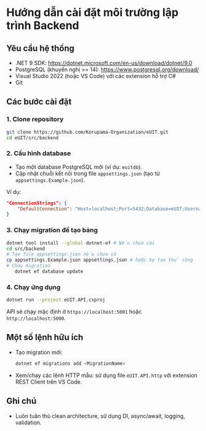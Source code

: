  

# Hướng dẫn cài đặt môi trường lập trình Backend

## Yêu cầu hệ thống
- .NET 9 SDK: https://dotnet.microsoft.com/en-us/download/dotnet/9.0
- PostgreSQL (khuyến nghị >= 14): https://www.postgresql.org/download/
- Visual Studio 2022 (hoặc VS Code) với các extension hỗ trợ C#
- Git
 
 ## Các bước cài đặt
 
 ### 1. Clone repository
 ```bash
 git clone https://github.com/Korupama-Organization/eUIT.git
 cd eUIT/src/backend
 ```
 
 ### 2. Cấu hình database
 - Tạo một database PostgreSQL mới (ví dụ: `euitdb`).
 - Cập nhật chuỗi kết nối trong file `appsettings.json` (tạo từ `appsettings.Example.json`).
 
 Ví dụ:
 ```json
 "ConnectionStrings": {
	 "DefaultConnection": "Host=localhost;Port=5432;Database=eUIT;Username=postgres;Password=yourpassword"
 }
 ```
 
 ### 3. Chạy migration để tạo bảng
 ```bash
 dotnet tool install --global dotnet-ef # Nếu chưa cài
 cd src/backend
 # Tạo file appsettings.json nếu chưa có
 cp appsettings.Example.json appsettings.json # hoặc tự tạo thủ công
 # Chạy migration
	dotnet ef database update
 ```
 
 ### 4. Chạy ứng dụng
 ```bash
 dotnet run --project eUIT.API.csproj
 ```
 
 API sẽ chạy mặc định ở `https://localhost:5001` hoặc `http://localhost:5000`.
 
 ## Một số lệnh hữu ích
 - Tạo migration mới:
	 ```bash
	 dotnet ef migrations add <MigrationName>
	 ```
 - Xem/chạy các lệnh HTTP mẫu: sử dụng file `eUIT.API.http` với extension REST Client trên VS Code.
 
 ## Ghi chú
 - Luôn tuân thủ clean architecture, sử dụng DI, async/await, logging, validation.
